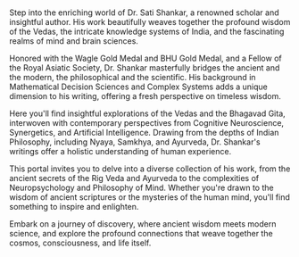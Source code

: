 #
Step into the enriching world of Dr. Sati Shankar, a renowned scholar and insightful author. His work beautifully weaves together the profound wisdom of the Vedas, the intricate knowledge systems of India, and the fascinating realms of mind and brain sciences.

Honored with the Wagle Gold Medal and BHU Gold Medal, and a Fellow of the Royal Asiatic Society, Dr. Shankar masterfully bridges the ancient and the modern, the philosophical and the scientific. His background in Mathematical Decision Sciences and Complex Systems adds a unique dimension to his writing, offering a fresh perspective on timeless wisdom.

Here you'll find insightful explorations of the Vedas and the Bhagavad Gita, interwoven with contemporary perspectives from Cognitive Neuroscience, Synergetics, and Artificial Intelligence. Drawing from the depths of Indian Philosophy, including Nyaya, Samkhya, and Ayurveda, Dr. Shankar's writings offer a holistic understanding of human experience.

This portal invites you to delve into a diverse collection of his work, from the ancient secrets of the Rig Veda and Ayurveda to the complexities of Neuropsychology and Philosophy of Mind. Whether you're drawn to the wisdom of ancient scriptures or the mysteries of the human mind, you'll find something to inspire and enlighten.

Embark on a journey of discovery, where ancient wisdom meets modern science, and explore the profound connections that weave together the cosmos, consciousness, and life itself.

<!--
**techgsfn/techgsfn** is a ✨ _special_ ✨ repository because its `README.md` (this file) appears on your GitHub profile.

Here are some ideas to get you started:

- 🔭 I’m currently working on ...
- 🌱 I’m currently learning ...
- 👯 I’m looking to collaborate on ...
- 🤔 I’m looking for help with ...
- 💬 Ask me about ...
- 📫 How to reach me: ...
- 😄 Pronouns: ...
- ⚡ Fun fact: ...
-->
